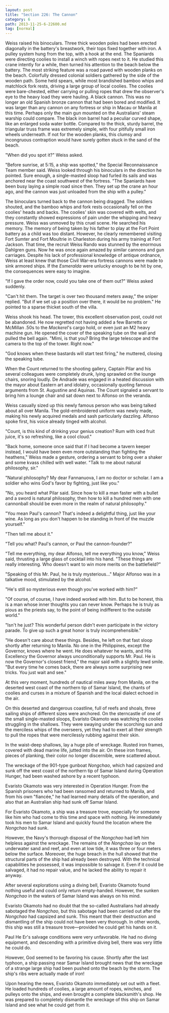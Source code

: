 ```yaml
---
layout: post
title: "Section 226: The Cannon"
category: 6
path: 2013-11-25-6-22600.md
tag: [normal]
---
```


Weiss raised his binoculars. Three thick wooden poles had been erected diagonally in the battery's breastwork, their tops fixed together with iron. A pulley system hung from the top, with a hook at the end. The Spaniards were directing coolies to install a winch with ropes next to it. He studied this crane intently for a while, then turned his attention to the beach below the battery. The most striking feature was a road paved with wooden planks on the beach. Colorfully dressed colonial soldiers gathered by the side of the wooden path. Some held spears, while most brandished bamboo whips and matchlock fork rests, driving a large group of local coolies. The coolies were bare-chested, either carrying or pulling ropes that drew the observer's eye to the heavy load they were hauling. A black cannon. This was no longer an old Spanish bronze cannon that had been bored and modified. It was larger than any cannon on any fortress or ship in Macau or Manila at this time. Perhaps only the main gun mounted on the Australians' steam warship could compare. The black iron barrel had a peculiar curved shape, like an enlarged soda water bottle. Compared to the thick, sturdy barrel, the triangular truss frame was extremely simple, with four pitifully small iron wheels underneath. If not for the wooden planks, this clumsy and incongruous contraption would have surely gotten stuck in the sand of the beach.

"When did you spot it?" Weiss asked.

"Before sunrise, at 5:15, a ship was spotted," the Special Reconnaissance Team member said. Weiss looked through his binoculars in the direction he pointed. Sure enough, a single-masted sloop had furled its sails and was anchored near the coast southwest of the fortress. "The Spaniards have been busy laying a simple road since then. They set up the crane an hour ago, and the cannon was just unloaded from the ship with a pulley."

The binoculars turned back to the cannon being dragged. The soldiers shouted, and the bamboo whips and fork rests occasionally fell on the coolies' heads and backs. The coolies' skin was covered with welts, and they constantly showed expressions of pain under the whipping and heavy pressure. Weiss was unmoved by this cruel scene. He searched his memory. The memory of being taken by his father to play at the Fort Point battery as a child was too distant. However, he clearly remembered visiting Fort Sumter and Fort Moultrie in Charleston during his army training at Fort Jackson. That time, the recruit Weiss Rando was stunned by the enormous Dahlgren guns. Now he was once again amazed by similar cannons and gun carriages. Despite his lack of professional knowledge of antique ordnance, Weiss at least knew that those Civil War-era fortress cannons were made to sink armored ships. If the *Esmeralda* were unlucky enough to be hit by one, the consequences were easy to imagine.

"If I gave the order now, could you take one of them out?" Weiss asked suddenly.

"Can't hit them. The target is over two thousand meters away," the sniper replied. "But if we set up a position over there, it would be no problem." He pointed to a sparse thicket south of the villa.

Weiss shook his head. The tower, this excellent observation post, could not be abandoned. He now regretted not having added a few Barretts or McMillan .50s to the *Mackerel*'s cargo hold, or even just an M2 heavy machine gun. He opened the cover of the speaking tube on the wall and pulled the bell again. "Mimi, is that you? Bring the large telescope and the camera to the top of the tower. Right now."

"God knows when these bastards will start test firing," he muttered, closing the speaking tube.

When the Count returned to the shooting gallery, Captain Pilar and his several colleagues were completely drunk, lying sprawled on the lounge chairs, snoring loudly. De Andrade was engaged in a heated discussion with the mayor about Eastern art and idolatry, occasionally quoting famous arguments from St. Augustine and Aquinas. The Count signaled a servant to bring him a lounge chair and sat down next to Alfonso on the veranda.

Weiss casually sized up this newly famous person who was being talked about all over Manila. The gold-embroidered uniform was newly made, making his newly acquired medals and sash particularly dazzling. Alfonso spoke first, his voice already tinged with alcohol.

"Count, is this kind of drinking your genius creation? Rum with iced fruit juice, it's so refreshing, like a cool cloud."

"Back home, someone once said that if I had become a tavern keeper instead, I would have been even more outstanding than fighting the heathens," Weiss made a gesture, ordering a servant to bring over a shaker and some kvass chilled with well water. "Talk to me about natural philosophy, sir."

"Natural philosophy? My dear Fannanuova, I am no doctor or scholar. I am a soldier who wins God's favor by fighting, just like you."

"No, you heard what Pilar said. Since how to kill a man faster with a bullet and a sword is natural philosophy, then how to kill a hundred men with one cannonball should be even more in the realm of natural philosophy."

"You mean Paul's cannon? That's indeed a delightful thing, just like your wine. As long as you don't happen to be standing in front of the muzzle yourself."

"Then tell me about it."

"Tell you what? Paul's cannon, or Paul the cannon-founder?"

"Tell me everything, my dear Alfonso, tell me everything you know," Weiss said, thrusting a large glass of cocktail into his hand. "These things are really interesting. Who doesn't want to win more merits on the battlefield?"

"Speaking of this Mr. Paul, he is truly mysterious..." Major Alfonso was in a talkative mood, stimulated by the alcohol.

"He's still so mysterious even though you've worked with him?"

"Of course, of course, I have indeed worked with him. But to be honest, this is a man whose inner thoughts you can never know. Perhaps he is truly as pious as the priests say, to the point of being indifferent to the outside world."

"Isn't he just? This wonderful person didn't even participate in the victory parade. To give up such a great honor is truly incomprehensible."

"He doesn't care about these things. Besides, he left on that fast sloop shortly after returning to Manila. No one in the Philippines, except the Governor, knows where he went. He does whatever he wants, and His Excellency the Governor always unconditionally supports Mr. Paul. He is now the Governor's closest friend," the major said with a slightly lewd smile. "But every time he comes back, there are always some surprising new tricks. You just wait and see."

At this very moment, hundreds of nautical miles away from Manila, on the deserted west coast of the northern tip of Samar Island, the chants of coolies and curses in a mixture of Spanish and the local dialect echoed in the air.

On this deserted and dangerous coastline, full of reefs and shoals, three sailing ships of different sizes were anchored. On the sterncastle of one of the small single-masted sloops, Evaristo Okamoto was watching the coolies struggling in the shallows. They were swaying under the scorching sun and the merciless whips of the overseers, yet they had to exert all their strength to pull the ropes that were mercilessly rubbing against their skin.

In the waist-deep shallows, lay a huge pile of wreckage. Rusted iron frames, covered with dead marine life, jutted into the air. On these iron frames, pieces of planking, their color no longer discernible, were scattered about.

The wreckage of the 901-type gunboat *Nongchao*, which had capsized and sunk off the west coast of the northern tip of Samar Island during Operation Hunger, had been washed ashore by a recent typhoon.

Evaristo Okamoto was very interested in Operation Hunger. From the Spanish prisoners who had been ransomed and returned to Manila, and from his own "fiancée," he had learned many details of the operation, and also that an Australian ship had sunk off Samar Island.

For Evaristo Okamoto, a ship was a treasure trove, especially for someone like him who had come to this time and space with nothing. He immediately took his men to Samar Island and quickly found the location where the *Nongchao* had sunk.

However, the Navy's thorough disposal of the *Nongchao* had left him helpless against the wreckage. The remains of the *Nongchao* lay on the underwater sand and reef, and even at low tide, it was three or four meters below the surface. Moreover, the huge breach in the hull showed that the structural parts of the ship had already been destroyed. With the technical capabilities he possessed, it was impossible to salvage it. Even if it could be salvaged, it had no repair value, and he lacked the ability to repair it anyway.

After several explorations using a diving bell, Evaristo Okamoto found nothing useful and could only return empty-handed. However, the sunken *Nongchao* in the waters of Samar Island was always on his mind.

Evaristo Okamoto had no doubt that the so-called Australians had already sabotaged the *Nongchao*, but this sabotage had been carried out after the *Nongchao* had capsized and sunk. This meant that their destruction and dismantling of the ship could not have been very thorough. In other words, this ship was still a treasure trove—provided he could get his hands on it.

Paul He Er's salvage conditions were very unfavorable. He had no diving equipment, and descending with a primitive diving bell, there was very little he could do.

However, God seemed to be favoring his cause. Shortly after the last typhoon, a ship passing near Samar Island brought news that the wreckage of a strange large ship had been pushed onto the beach by the storm. The ship's ribs were actually made of iron!

Upon hearing the news, Evaristo Okamoto immediately set out with a fleet. He loaded hundreds of coolies, a large amount of ropes, winches, and pulleys onto the ships, and even brought a complete blacksmith's shop. He was prepared to completely dismantle the wreckage of this ship on Samar Island and see what he could get from it.